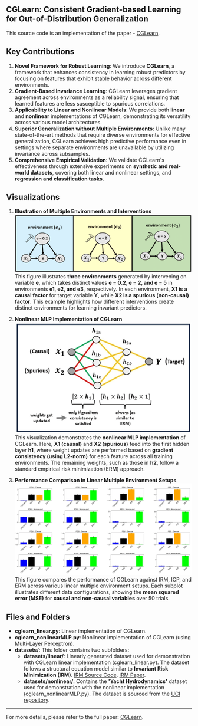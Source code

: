 ## CGLearn: Consistent Gradient-based Learning for Out-of-Distribution Generalization

This source code is an implementation of the paper - [CGLearn](https://arxiv.org/pdf/2411.06040).

## Key Contributions

1. **Novel Framework for Robust Learning**: We introduce **CGLearn**, a framework that enhances consistency in learning robust predictors by focusing on features that exhibit stable behavior across different environments.
2. **Gradient-Based Invariance Learning**: CGLearn leverages gradient agreement across environments as a reliability signal, ensuring that learned features are less susceptible to spurious correlations.
3. **Applicability to Linear and Nonlinear Models**: We provide both **linear** and **nonlinear** implementations of CGLearn, demonstrating its versatility across various model architectures.
4. **Superior Generalization without Multiple Environments**: Unlike many state-of-the-art methods that require diverse environments for effective generalization, CGLearn achieves high predictive performance even in settings where separate environments are unavailable by utilizing invariance across subsamples.
5. **Comprehensive Empirical Validation**: We validate CGLearn's effectiveness through extensive experiments on **synthetic and real-world datasets**, covering both linear and nonlinear settings, and **regression and classification tasks**.

## Visualizations

1. **Illustration of Multiple Environments and Interventions**  
   ![Environment Illustration](plots/mtd_env.png)  
   This figure illustrates **three environments** generated by intervening on variable **e**, which takes distinct values **e = 0.2, e = 2, and e = 5** in environments **e1, e2, and e3**, respectively. In each environment, **X1 is a causal factor** for target variable **Y**, while **X2 is a spurious (non-causal) factor**. This example highlights how different interventions create distinct environments for learning invariant predictors.

2. **Nonlinear MLP Implementation of CGLearn**  
   ![Nonlinear MLP - CGLearn](plots/exp_nme_cglearnMLP.png)  
   This visualization demonstrates the **nonlinear MLP implementation** of CGLearn. Here, **X1 (causal)** and **X2 (spurious)** feed into the first hidden layer **h1**, where weight updates are performed based on **gradient consistency (using L2-norm)** for each feature across all training environments. The remaining weights, such as those in **h2**, follow a standard empirical risk minimization (ERM) approach.

3. **Performance Comparison in Linear Multiple Environment Setups**  
   ![Performance Comparison - Linear](plots/exp_lme.png)  
   This figure compares the performance of CGLearn against IRM, ICP, and ERM across various linear multiple environment setups. Each subplot illustrates different data configurations, showing the **mean squared error (MSE)** for **causal and non-causal variables** over 50 trials.

## Files and Folders

- **cglearn_linear.py**: Linear implementation of CGLearn.
- **cglearn_nonlinearMLP.py**: Nonlinear implementation of CGLearn (using Multi-Layer Perceptron).
- **datasets/**: This folder contains two subfolders:
    - **datasets/linear/**: Linearly generated dataset used for demonstration with CGLearn linear implementation (cglearn_linear.py). The dataset follows a structural equation model similar to **Invariant Risk Minimization (IRM)**. [IRM Source Code](https://github.com/facebookresearch/InvariantRiskMinimization). [IRM Paper](https://arxiv.org/abs/1907.02893v1).
    - **datasets/nonlinear/**: Contains the **'Yacht Hydrodynamics'** dataset used for demonstration with the nonlinear implementation (cglearn_nonlinearMLP.py). The dataset is sourced from the [UCI repository](https://archive.ics.uci.edu/dataset/243/yacht+hydrodynamics).

---

For more details, please refer to the full paper: [CGLearn](https://arxiv.org/pdf/2411.06040).
